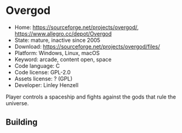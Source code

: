 # Overgod

- Home: https://sourceforge.net/projects/overgod/, https://www.allegro.cc/depot/Overgod
- State: mature, inactive since 2005
- Download: https://sourceforge.net/projects/overgod/files/
- Platform: Windows, Linux, macOS
- Keyword: arcade, content open, space
- Code language: C
- Code license: GPL-2.0
- Assets license: ? (GPL)
- Developer: Linley Henzell

Player controls a spaceship and fights against the gods that rule the universe.

## Building
